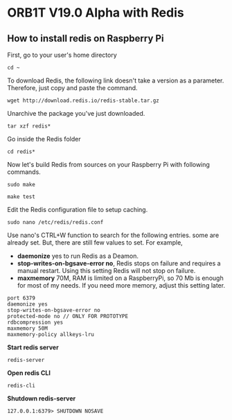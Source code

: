 # ORB1T V19.0 Alpha with Redis

## How to install redis on Raspberry Pi

First, go to your user's home directory

```cd ~```

To download Redis, the following link doesn't take a version as a parameter. Therefore, just copy and paste the command.

```wget http://download.redis.io/redis-stable.tar.gz```

Unarchive the package you've just downloaded.

```tar xzf redis*```

Go inside the Redis folder

```cd redis*```

Now let's build Redis from sources on your Raspberry Pi with following commands.

```sudo make```

```make test```

Edit the Redis configuration file to setup caching.

```sudo nano /etc/redis/redis.conf```

Use nano's CTRL+W function to search for the following entries. some are already set. But, there are still few values to set. For example,

- **daemonize** yes to run Redis as a Deamon.
- **stop-writes-on-bgsave-error no**, Redis stops on failure and requires a manual restart. Using this setting Redis will not stop on failure.
- **maxmemory** 70M, RAM is limited on a RaspberryPi, so 70 Mb is enough for most of my needs. If you need more memory, adjust this setting later.

```bind 127.0.0.1
port 6379
daemonize yes
stop-writes-on-bgsave-error no
protected-mode no // ONLY FOR PROTOTYPE
rdbcompression yes
maxmemory 50M
maxmemory-policy allkeys-lru
```

**Start redis server**

```redis-server```

**Open redis CLI**

```redis-cli```

**Shutdown redis-server**

```127.0.0.1:6379> SHUTDOWN NOSAVE```